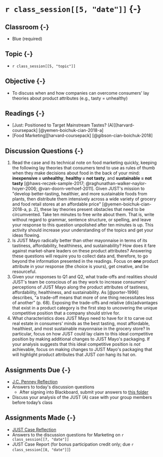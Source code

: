 # `r class_session[[5, "date"]]` {-}

## Classroom {-}

- Blue (required)

## Topic {-}

- `r class_session[[5, "topic"]]`

## Objective {-}

- To discuss when and how companies can overcome consumers' lay theories about
product attributes (e.g., tasty = unhealthy)

## Readings {-}

- [Just: Positioned to Target Mainstream Tastes? (A)][harvard-coursepack]
[@yemen-boichuk-cian-2018-a]
- [Food Marketing][harvard-coursepack] [@gibson-cian-boichuk-2018]

## Discussion Questions {-}

1. Read the case and its technical note on food marketing quickly, keeping the
following lay theories that consumers tend to use as rules of thumb when they
make decisions about food in the back of your mind: **inexpensive = unhealthy**,
**healthy = not tasty**, and **sustainable = not tasty**
[@haws-reczek-sample-2017; @raghunathan-walker-naylor-hoyer-2006;
@van-doorn-verhoef-2011]. Given JUST's mission to "develop better-tasting,
healthier, and more sustainable foods from plants, then distribute them
intensively across a wide variety of grocery and food retail stores at an
affordable price" [@yemen-boichuk-cian-2018-a, p. 2], these lay theories present
obstacles that need to be circumvented. Take ten minutes to free write about
them. That is, write without regard to grammar, sentence structure, or spelling,
and leave your response to this question unpolished after ten minutes is up.
This activity should increase your understanding of the topics and get your
ideas flowing.  
2. Is JUST Mayo radically better than other mayonnaise in terms of its
tastiness, affordability, healthiness, and sustainability? How does it fare
against market-share leaders on these product attributes? Answering these
questions will require you to collect data and, therefore, to go beyond the
information presented in the readings. Focus on **one** product attribute in
your response (the choice is yours), get creative, and be resourceful.  
3. Given your responses to Q1 and Q2, what trade-offs and realities should
JUST's team be conscious of as they work to increase consumers' perceptions of
JUST Mayo along the product attributes of tastiness, affordability, healthiness,
and sustainability. As [@porter-1996] describes, "a trade-off means that more of
one thing necessitates less of another" (p. 68). Exposing the trade-offs and
relative (dis)advantages that exist in a product category is the first step to
uncovering the unique competitive position that a company should strive for.  
4. What characteristics does JUST Mayo need to have for it to carve out real
estate in consumers' minds as the best tasting, most affordable, healthiest, and
most sustainable mayonnaise in the grocery store? In particular, focus on how
JUST could lay claim to this ideal competitive position by making additional
changes to JUST Mayo's packaging. If your analysis suggests that this ideal
competitive position is *not* achievable, focus on making changes to JUST Mayo's
packaging that will highlight product attributes that JUST *can* hang its hat
on.

## Assignments Due {-}

- [J.C. Penney Reflection][jc-penney-case-reflection]
- Answers to today's discussion questions  
    - After signing into Blackboard, submit your answers to [this
    folder][discussion-questions-submission-05]  
- Discuss your analysis of the JUST (A) case with your group members before
today’s class

## Assignments Made {-}

- [JUST Case Reflection][just-case-reflection]  
- Answers to the discussion questions for Marketing on `r class_session[[7,
"date"]]`
- JUST Case Report (for bonus participation credit only; due 
`r class_session[[8, "date"]]`)

[discussion-questions-submission-05]: https://blackboard.comm.virginia.edu/webapps/assignment/uploadAssignment?course_id=_3248_1&content_id=_171353_1
[harvard-course-pack]: https://hbsp.harvard.edu/coursepacks/747628
[jc-penney-case-reflection]: https://forms.gle/Fb4qoh8swvCf5uR26
[just-case-reflection]: https://forms.gle/8JcDNRsskrgyW76c9